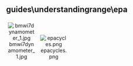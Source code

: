 ## guides\understandingrange\epa
<div class="col" style="display: inline-block; width: 16.66%; padding: 5px; box-sizing: border-box; text-align: center;">
<img src="https://media.evkx.net/multimedia/guides/understandingrange/epa/bmwi7dynamometer_1_xst.jpg" class="img-thumbnail" alt="bmwi7dynamometer_1.jpg">
bmwi7dynamometer_1.jpg
</div>
<div class="col" style="display: inline-block; width: 16.66%; padding: 5px; box-sizing: border-box; text-align: center;">
<img src="https://media.evkx.net/multimedia/guides/understandingrange/epa/epacycles_xst.png" class="img-thumbnail" alt="epacycles.png">
epacycles.png
</div>
